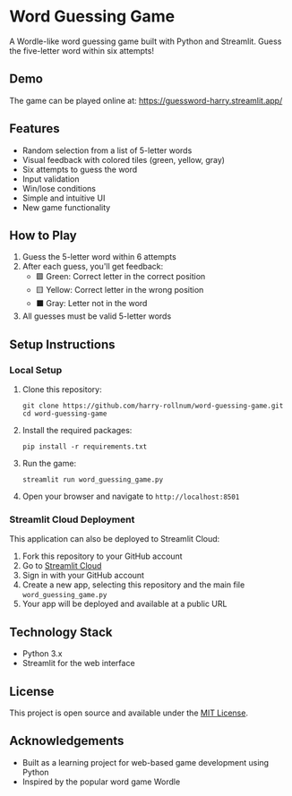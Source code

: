 # Word Guessing Game

A Wordle-like word guessing game built with Python and Streamlit. Guess the five-letter word within six attempts!

## Demo

The game can be played online at: https://guessword-harry.streamlit.app/

## Features

- Random selection from a list of 5-letter words
- Visual feedback with colored tiles (green, yellow, gray)
- Six attempts to guess the word
- Input validation
- Win/lose conditions
- Simple and intuitive UI
- New game functionality

## How to Play

1. Guess the 5-letter word within 6 attempts
2. After each guess, you'll get feedback:
   - 🟩 Green: Correct letter in the correct position
   - 🟨 Yellow: Correct letter in the wrong position
   - ⬛ Gray: Letter not in the word
3. All guesses must be valid 5-letter words

## Setup Instructions

### Local Setup

1. Clone this repository:
   ```
   git clone https://github.com/harry-rollnum/word-guessing-game.git
   cd word-guessing-game
   ```

2. Install the required packages:
   ```
   pip install -r requirements.txt
   ```

3. Run the game:
   ```
   streamlit run word_guessing_game.py
   ```

4. Open your browser and navigate to `http://localhost:8501`

### Streamlit Cloud Deployment

This application can also be deployed to Streamlit Cloud:

1. Fork this repository to your GitHub account
2. Go to [Streamlit Cloud](https://streamlit.io/cloud)
3. Sign in with your GitHub account
4. Create a new app, selecting this repository and the main file `word_guessing_game.py`
5. Your app will be deployed and available at a public URL

## Technology Stack

- Python 3.x
- Streamlit for the web interface

## License

This project is open source and available under the [MIT License](LICENSE).

## Acknowledgements

- Built as a learning project for web-based game development using Python
- Inspired by the popular word game Wordle

